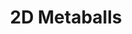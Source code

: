 ---
layout: page
title: 2D Metaballs
external-url: https://captainproton42.github.io/2DMetaballs/
thumbnail-video: assets/2dmetaballs.mp4
gh-repo: captainproton42/2DMetaballs
category: Tutorials & Demos
summary: Short tutorial and demo project on using *2D metaballs* in the Godot Engine for cool effects.
tags: ["MIT License", "Tutorial", "Demo", "Godot"]
---